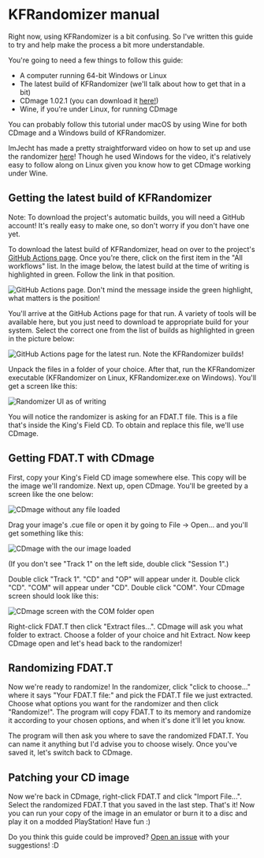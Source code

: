 # KFRandomizer manual
Right now, using KFRandomizer is a bit confusing. So I've written this guide to try and help make the process a bit more understandable.

You're going to need a few things to follow this guide:
* A computer running 64-bit Windows or Linux 
* The latest build of KFRandomizer (we'll talk about how to get that in a bit)
* CDmage 1.02.1 (you can download it [here!](https://www.videohelp.com/download/CDmage1-02-1B5.exe))
* Wine, if you're under Linux, for running CDmage

You can probably follow this tutorial under macOS by using Wine for both CDmage and a Windows build of KFRandomizer.

ImJecht has made a pretty straightforward video on how to set up and use the randomizer [here](https://youtu.be/VHVXxpg4R5I)! Though he used Windows for the video, it's relatively easy to follow along on Linux given you know how to get CDmage working under Wine.

## Getting the latest build of KFRandomizer

Note: To download the project's automatic builds, you will need a GitHub account! It's really easy to make one, so don't worry if you don't have one yet.

To download the latest build of KFRandomizer, head on over to the project's [GitHub Actions page](https://github.com/IvanDSM/KingsFieldRE/actions). Once you're there, click on the first item in the "All workflows" list. In the image below, the latest build at the time of writing is highlighted in green. Follow the link in that position. 

![GitHub Actions page. Don't mind the message inside the green highlight, what matters is the position!](https://github.com/IvanDSM/KingsFieldRE/blob/master/wiki/kfrandomizer_manual/get_latest_build.png)

You'll arrive at the GitHub Actions page for that run. A variety of tools will be available here, but you just need to download te appropriate build for your system. Select the correct one from the list of builds as highlighted in green in the picture below:

![GitHub Actions page for the latest run. Note the KFRandomizer builds!](https://github.com/IvanDSM/KingsFieldRE/blob/master/wiki/kfrandomizer_manual/actions_build.png)

Unpack the files in a folder of your choice. After that, run the KFRandomizer executable (KFRandomizer on Linux, KFRandomizer.exe on Windows). You'll get a screen like this:

![Randomizer UI as of writing](https://github.com/IvanDSM/KingsFieldRE/blob/master/wiki/kfrandomizer_manual/randomizer.png)

You will notice the randomizer is asking for an FDAT.T file. This is a file that's inside the King's Field CD. To obtain and replace this file, we'll use CDmage.

## Getting FDAT.T with CDmage
First, copy your King's Field CD image somewhere else. This copy will be the image we'll randomize. Next up, open CDmage. You'll be greeted by a screen like the one below:

![CDmage without any file loaded](https://github.com/IvanDSM/KingsFieldRE/blob/master/wiki/kfrandomizer_manual/cdmage.png)

Drag your image's .cue file or open it by going to File -> Open... and you'll get something like this:

![CDmage with the our image loaded](https://github.com/IvanDSM/KingsFieldRE/blob/master/wiki/kfrandomizer_manual/cdmage_loaded.png)

(If you don't see "Track 1" on the left side, double click "Session 1".)

Double click "Track 1". "CD" and "OP" will appear under it. Double click "CD". "COM" will appear under "CD". Double click "COM". Your CDmage screen should look like this:

![CDmage screen with the COM folder open](https://github.com/IvanDSM/KingsFieldRE/blob/master/wiki/kfrandomizer_manual/cdmage_com.png)

Right-click FDAT.T then click "Extract files...". CDmage will ask you what folder to extract. Choose a folder of your choice and hit Extract. Now keep CDmage open and let's head back to the randomizer!

## Randomizing FDAT.T
Now we're ready to randomize! In the randomizer, click "click to choose..." where it says "Your FDAT.T file:" and pick the FDAT.T file we just extracted. Choose what options you want for the randomizer and then click "Randomize!". The program will copy FDAT.T to its memory and randomize it according to your chosen options, and when it's done it'll let you know.

The program will then ask you where to save the randomized FDAT.T. You can name it anything but I'd advise you to choose wisely. Once you've saved it, let's switch back to CDmage.

## Patching your CD image
Now we're back in CDmage, right-click FDAT.T and click "Import File...". Select the randomized FDAT.T that you saved in the last step. That's it! Now you can run your copy of the image in an emulator or burn it to a disc and play it on a modded PlayStation! Have fun :)

Do you think this guide could be improved? [Open an issue](https://github.com/IvanDSM/KingsFieldRE/issues/new/choose) with your suggestions! :D
